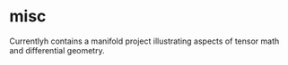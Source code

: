 # misc

Currentlyh contains a manifold project illustrating aspects of tensor
math and differential geometry.
